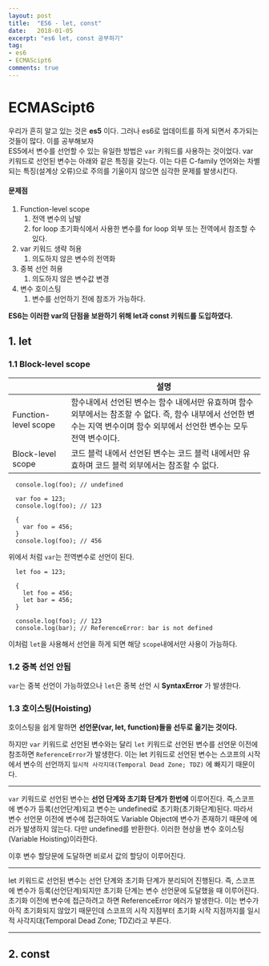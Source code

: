 ```yaml
---
layout: post
title:  "ES6 - let, const"
date:   2018-01-05
excerpt: "es6 let, const 공부하기"
tag:
- es6
- ECMAScipt6
comments: true
---
```


ECMAScipt6
===
우리가 흔히 알고 있는 것은 **es5** 이다. 그러나 es6로 업데이트를 하게 되면서 추가되는 것들이 많다. 이를 공부해보자<br>
ES5에서 변수를 선언할 수 있는 유일한 방법은 `var` 키워드를 사용하는 것이었다. var 키워드로 선언된 변수는 아래와 같은 특징을 갖는다. 이는 다른 C-family 언어와는 차별되는 특징(설계상 오류)으로 주의를 기울이지 않으면 심각한 문제를 발생시킨다.

#### 문제점

  1. Function-level scope<br>
     1. 전역 변수의 남발
     2. for loop 초기화식에서 사용한 변수를 for loop 외부 또는 전역에서 참조할 수 있다.
  2. var 키워드 생략 허용<br>
     1. 의도하지 않은 변수의 전역화
  3. 중복 선언 허용<br>
     1. 의도하지 않은 변수값 변경
  4. 변수 호이스팅<br>
     1. 변수를 선언하기 전에 참조가 가능하다.


**ES6는 이러한 var의 단점을 보완하기 위해 let과 const 키워드를 도입하였다.**


## 1. let

### 1.1 Block-level scope

||설명|
|-|-|
|Function-level scope|함수내에서 선언된 변수는 함수 내에서만 유효하며 함수 외부에서는 참조할 수 없다. 즉, 함수 내부에서 선언한 변수는 지역 변수이며 함수 외부에서 선언한 변수는 모두 전역 변수이다.|
|Block-level scope|코드 블럭 내에서 선언된 변수는 코드 블럭 내에서만 유효하며 코드 블럭 외부에서는 참조할 수 없다.|

```
  console.log(foo); // undefined

  var foo = 123;
  console.log(foo); // 123

  {
    var foo = 456;
  }
  console.log(foo); // 456
```

위에서 처럼 `var`는 전역변수로 선언이 된다.

```
  let foo = 123;

  {
    let foo = 456;
    let bar = 456;
  }

  console.log(foo); // 123
  console.log(bar); // ReferenceError: bar is not defined
```

이처럼 `let`을 사용해서 선언을 하게 되면 해당 `scope`내에서만 사용이 가능하다.

### 1.2 중복 선언 안됨
`var`는 중복 선언이 가능하였으나 `let`은 중복 선언 시 **SyntaxError** 가 발생한다.

### 1.3 호이스팅(Hoisting)
호이스팅을 쉽게 말하면 **선언문(var, let, function)들을 선두로 옮기는 것이다.**<br>

하지만 `var` 키워드로 선언된 변수와는 달리 `let` 키워드로 선언된 변수를 선언문 이전에 참조하면 `ReferenceError`가 발생한다. 이는 let 키워드로 선언된 변수는 스코프의 시작에서 변수의 선언까지 `일시적 사각지대(Temporal Dead Zone; TDZ)` 에 빠지기 때문이다.

---

`var` 키워드로 선언된 변수는 **선언 단계와 초기화 단계가 한번에** 이루어진다. 즉,스코프에 변수가 등록(선언단계)되고 변수는 undefined로 초기화(초기화단계)된다. 따라서 변수 선언문 이전에 변수에 접근하여도 Variable Object에 변수가 존재하기 때문에 에러가 발생하지 않는다. 다만 undefined를 반환한다. 이러한 현상을 변수 호이스팅(Variable Hoisting)이라한다.

이후 변수 할당문에 도달하면 비로서 값의 할당이 이루어진다.

---

let 키워드로 선언된 변수는 선언 단계와 초기화 단계가 분리되어 진행된다. 즉, 스코프에 변수가 등록(선언단계)되지만 초기화 단계는 변수 선언문에 도달했을 때 이루어진다. 초기화 이전에 변수에 접근하려고 하면 ReferenceError 에러가 발생한다. 이는 변수가 아직 초기화되지 않았기 때문인데 스코프의 시작 지점부터 초기화 시작 지점까지를 일시적 사각지대(Temporal Dead Zone; TDZ)라고 부른다.

---

## 2. const
